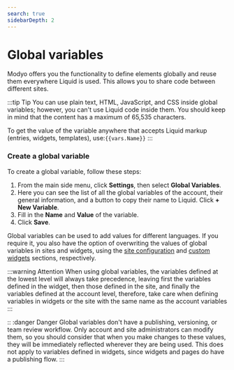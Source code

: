 ```yaml
---
search: true
sidebarDepth: 2
---
```


# Global variables

Modyo offers you the functionality to define elements globally and reuse them everywhere Liquid is used. This allows you to share code between different sites.

:::tip Tip
You can use plain text, HTML, JavaScript, and CSS inside global variables; however, you can't use Liquid code inside them. You should keep in mind that the content has a maximum of 65,535 characters.

To get the value of the variable anywhere that accepts Liquid markup (entries, widgets, templates), use:<span v-pre>`{{vars.Name}}`</span>
:::

### Create a global variable

To create a global variable, follow these steps:

1. From the main side menu, click **Settings**, then select **Global Variables**.
1. Here you can see the list of all the global variables of the account, their general information, and a button to copy their name to Liquid. Click **+ New Variable**.
1. Fill in the **Name** and **Value** of the variable.
1. Click **Save**.

Global variables can be used to add values for different languages. If you require it, you also have the option of overwriting the values of global variables in sites and widgets, using the [site configuration](/en/platform/channels/sites.html#site-variables) and [custom widgets](/en/platform/channels/widgets.html#widget-variables) sections, respectively.

:::warning Attention
When using global variables, the variables defined at the lowest level will always take precedence, leaving first the variables defined in the widget, then those defined in the site, and finally the variables defined at the account level, therefore, take care when defining variables in widgets or the site with the same name as the account variables
:::

:: :danger Danger
Global variables don't have a publishing, versioning, or team review workflow. Only account and site administrators can modify them, so you should consider that when you make changes to these values, they will be immediately reflected wherever they are being used.
This does not apply to variables defined in widgets, since widgets and pages do have a publishing flow.
:::
